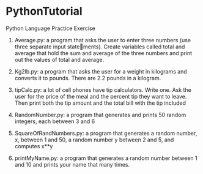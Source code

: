 # PythonTutorial

Python Language Practice Exercise

1. Average.py: a program that asks the user to enter three numbers (use three separate input statements). Create variables called total and average that hold the sum and average of the
   three numbers and print out the values of total and average.

2. Kg2lb.py: a program that asks the user for a weight in kilograms and converts it to pounds. There
   are 2.2 pounds in a kilogram.

3. tipCalc.py: a lot of cell phones have tip calculators. Write one. Ask the user for the price of the meal and
   the percent tip they want to leave. Then print both the tip amount and the total bill with the
   tip included

4. RandomNumber.py: a program that generates and prints 50 random integers, each between 3 and 6

6. SquareOfRandNumbers.py: a program that generates a random number, x, between 1 and 50, a random number y
between 2 and 5, and computes x**y

7. printMyName.py: a program that generates a random number between 1 and 10 and prints your name
that many times.
